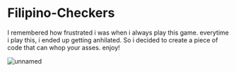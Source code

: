 # Filipino-Checkers
I remembered how frustrated i was when i always play this game. everytime i play this, i ended up getting anhilated. So i decided to create a piece of code that can whop your asses. enjoy!

![unnamed](https://github.com/le-nicolas/Filipino-Checkers/assets/112614851/0cfda4c5-ce86-4344-98b6-c5a722b85f49)


